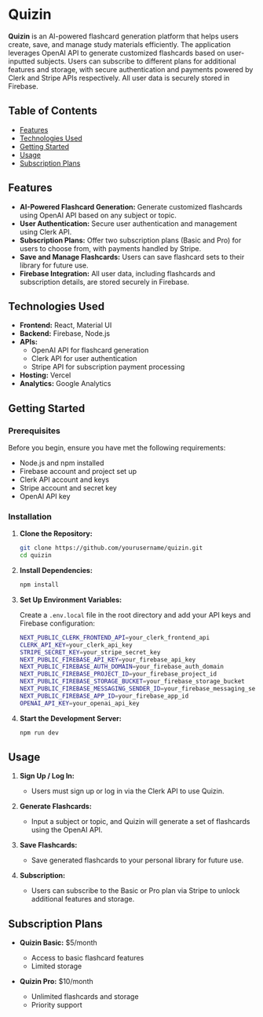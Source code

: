 # Quizin

**Quizin** is an AI-powered flashcard generation platform that helps users create, save, and manage study materials efficiently. The application leverages OpenAI API to generate customized flashcards based on user-inputted subjects. Users can subscribe to different plans for additional features and storage, with secure authentication and payments powered by Clerk and Stripe APIs respectively. All user data is securely stored in Firebase.

## Table of Contents

- [Features](#features)
- [Technologies Used](#technologies-used)
- [Getting Started](#getting-started)
- [Usage](#usage)
- [Subscription Plans](#subscription-plans)


## Features

- **AI-Powered Flashcard Generation:** Generate customized flashcards using OpenAI API based on any subject or topic.
- **User Authentication:** Secure user authentication and management using Clerk API.
- **Subscription Plans:** Offer two subscription plans (Basic and Pro) for users to choose from, with payments handled by Stripe.
- **Save and Manage Flashcards:** Users can save flashcard sets to their library for future use.
- **Firebase Integration:** All user data, including flashcards and subscription details, are stored securely in Firebase.

## Technologies Used

- **Frontend:** React, Material UI
- **Backend:** Firebase, Node.js
- **APIs:** 
  - OpenAI API for flashcard generation
  - Clerk API for user authentication
  - Stripe API for subscription payment processing
- **Hosting:** Vercel
- **Analytics:** Google Analytics

## Getting Started

### Prerequisites

Before you begin, ensure you have met the following requirements:

- Node.js and npm installed
- Firebase account and project set up
- Clerk API account and keys
- Stripe account and secret key
- OpenAI API key

### Installation

1. **Clone the Repository:**

    ```bash
    git clone https://github.com/yourusername/quizin.git
    cd quizin
    ```

2. **Install Dependencies:**

    ```bash
    npm install
    ```

3. **Set Up Environment Variables:**

   Create a `.env.local` file in the root directory and add your API keys and Firebase configuration:

    ```bash
    NEXT_PUBLIC_CLERK_FRONTEND_API=your_clerk_frontend_api
    CLERK_API_KEY=your_clerk_api_key
    STRIPE_SECRET_KEY=your_stripe_secret_key
    NEXT_PUBLIC_FIREBASE_API_KEY=your_firebase_api_key
    NEXT_PUBLIC_FIREBASE_AUTH_DOMAIN=your_firebase_auth_domain
    NEXT_PUBLIC_FIREBASE_PROJECT_ID=your_firebase_project_id
    NEXT_PUBLIC_FIREBASE_STORAGE_BUCKET=your_firebase_storage_bucket
    NEXT_PUBLIC_FIREBASE_MESSAGING_SENDER_ID=your_firebase_messaging_sender_id
    NEXT_PUBLIC_FIREBASE_APP_ID=your_firebase_app_id
    OPENAI_API_KEY=your_openai_api_key
    ```

4. **Start the Development Server:**

    ```bash
    npm run dev
    ```

## Usage

1. **Sign Up / Log In:**
   - Users must sign up or log in via the Clerk API to use Quizin.

2. **Generate Flashcards:**
   - Input a subject or topic, and Quizin will generate a set of flashcards using the OpenAI API.

3. **Save Flashcards:**
   - Save generated flashcards to your personal library for future use.

4. **Subscription:**
   - Users can subscribe to the Basic or Pro plan via Stripe to unlock additional features and storage.

## Subscription Plans

- **Quizin Basic:** $5/month
  - Access to basic flashcard features
  - Limited storage

- **Quizin Pro:** $10/month
  - Unlimited flashcards and storage
  - Priority support

